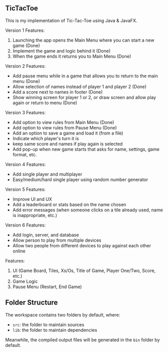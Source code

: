 ## TicTacToe

This is my implementation of Tic-Tac-Toe using Java & JavaFX. 

Version 1 Features:
1. Launching the app opens the Main Menu where you can start a new game (Done)
2. Implement the game and logic behind it (Done)
3. When the game ends it returns you to Main Menu (Done)

Version 2 Features:
- Add pause menu while in a game that allows you to return to the main menu (Done)
- Allow selection of names instead of player 1 and player 2 (Done)
- Add a score next to names in footer (Done)
- Show winning screen for player 1 or 2, or draw screen and allow play again or return to menu (Done)

Version 3 Features:
- Add option to view rules from Main Menu (Done)
- Add option to view rules from Pause Menu (Done)
- Add an option to save a game and load it (from a file)
- Indicate which player's turn it is
- keep same score and names if play again is selected
- Add pop-up when new game starts that asks for name, settings, game format, etc.

Version 4 Features:
- Add single player and multiplayer
- Easy/medium/hard single player using random number generator

Version 5 Features:
- Improve UI and UX
- Add a leaderboard or stats based on the name chosen
- Add error messages (when someone clicks on a tile already used, name is inappropriate, etc.)

Version 6 Features:
- Add login, server, and database
- Allow person to play from multiple devices
- Allow two people from different devices to play against each other online

Features:
1. UI (Game Board, Tiles, Xs/Os, Title of Game, Player One/Two, Score, etc.)
2. Game Logic
2. Pause Menu (Restart, End Game)

## Folder Structure

The workspace contains two folders by default, where:

- `src`: the folder to maintain sources
- `lib`: the folder to maintain dependencies

Meanwhile, the compiled output files will be generated in the `bin` folder by default.